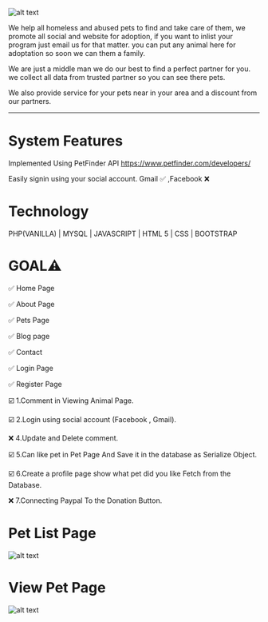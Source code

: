 ![alt text](https://raw.githubusercontent.com/JoemarDev/Petme/master/assets/images/logo/logo.png)

We help all homeless and abused pets to find and take care of them, we promote all social and website for adoption, if you want to inlist your program just email us for that matter. you can put any animal here for adoptation so soon we can them a family.

We are just a middle man we do our best to find a perfect partner for you. we collect all data from trusted partner so you can see there pets.

We also provide service for your pets near in your area and a discount from our partners.
_______________________________________________________________

# System Features

Implemented Using PetFinder API
https://www.petfinder.com/developers/

Easily signin using your social account. 
Gmail ✅ ,Facebook ❌

# Technology
PHP(VANILLA) | MYSQL | JAVASCRIPT | HTML 5 | CSS |  BOOTSTRAP

# GOAL⚠️


✅ Home Page


✅ About Page


✅ Pets Page


✅  Blog page


✅ Contact


✅ Login Page


✅ Register Page



☑️ 1.Comment in Viewing Animal Page.


☑️ 2.Login using social account (Facebook , Gmail).


❌ 4.Update and Delete comment.


☑️  5.Can like pet in Pet Page And Save it in the database as Serialize Object.


☑️  6.Create a profile page show what pet did you like Fetch from the Database.


❌ 7.Connecting Paypal To the Donation Button.

# Pet List Page
![alt text](https://media-exp1.licdn.com/dms/image/C5622AQGqjrxr6frgwQ/feedshare-shrink_1280-alternative/0/1606298562900?e=1609372800&v=beta&t=yBtaeIfCD462L6iCDNxPoSW2Yr-1mD4On3W8hlW2H1M)

# View Pet Page
![alt text](https://media-exp1.licdn.com/dms/image/C5622AQHpfiLmKNI7LA/feedshare-shrink_1280-alternative/0/1606298560437?e=1609372800&v=beta&t=dpTGq0bTH4SwgHEAN8of-V30bB3Tplz3iFMpCkwwyuE)

